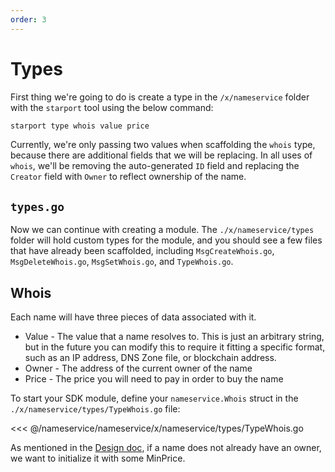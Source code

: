 ```yaml
---
order: 3
---
```


# Types

First thing we're going to do is create a type in the `/x/nameservice` folder with the `starport` tool using the below command:


```bash
starport type whois value price
```

Currently, we're only passing two values when scaffolding the `whois` type, because there are additional fields that we will be replacing. In all uses of `whois`, we'll be removing the auto-generated `ID` field and replacing the `Creator` field with `Owner` to reflect ownership of the name.

## `types.go`

Now we can continue with creating a module. The `./x/nameservice/types` folder will hold custom types for the module, and you should see a few files that have already been scaffolded, including `MsgCreateWhois.go`, `MsgDeleteWhois.go`, `MsgSetWhois.go`, and `TypeWhois.go`.

## Whois

Each name will have three pieces of data associated with it.

- Value - The value that a name resolves to. This is just an arbitrary string, but in the future you can modify this to require it fitting a specific format, such as an IP address, DNS Zone file, or blockchain address.
- Owner - The address of the current owner of the name
- Price - The price you will need to pay in order to buy the name

To start your SDK module, define your `nameservice.Whois` struct in the `./x/nameservice/types/TypeWhois.go` file:

<<< @/nameservice/nameservice/x/nameservice/types/TypeWhois.go

As mentioned in the [Design doc](./01-app-design.md), if a name does not already have an owner, we want to initialize it with some MinPrice.
